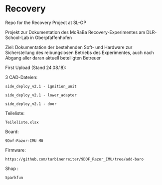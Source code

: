 # Recovery
Repo for the Recovery Project at SL-OP


Projekt zur Dokumentation des MoRaBa Recovery-Experimentes am DLR-School-Lab in Oberpfaffenhofen 

Ziel: 
Dokumentation der bestehenden Soft- und Hardware zur Sicherstellung des reibungslosen Betriebs des Experimentes, auch nach              Abgang aller daran aktuell beteiligten Betreuer


First Upload (Stand 24.08.18):

3 CAD-Dateien:

	side_deploy_v2.1 - ignition_unit

	side_deploy_v2.1 - lower_adapter

	side_deploy_v2.1 - door

Teileliste:

	Teileliste.xlsx
	
Board:

	9Dof-Razor-IMU M0
	
Firmware:

	https://github.com/turbinenreiter/9DOF_Razor_IMU/tree/add-baro

Shop : 

	Sparkfun
